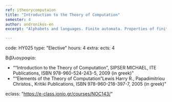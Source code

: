 ```yaml
---
ref: itheorycomputaion
title: "Introduction to the Theory of Computation"
semester: 4
author: andronikos-en
excerpt: "Alphabets and languages. Finite automata. Properties of finite automata and their accepting languages. Regular expressions and regular languages. Equivalence of finite automata and regular expressions. The pumping lemma for regular expressions. Grammars and the Chomsky hierarchy. Context-free languages. Pushdown automata and the pumping lemma for context-free languages. Equivalence of context-free grammars and pushdown automata. The notion of computability. Turing Machines. Decidable and enumerable languages. Church-Turing thesis. Solvable and non-solvable problems. The halting problem. Introduction to computational complexity. Time complexity, the P class, the Cook-Karp thesis. Reduction and completeness. Non-determinism and NP-completeness, P vs. NP. Space complexity, the PSPACE class and PSPACE-complete problems."

---
```


code: ΗΥ025
type: "Elective"
hours: 4
extra: 
ects: 4

Βιβλιογραφία: 
  - ““Introduction to the Theory of Computation”, SIPSER MICHAEL, ITE Publications, ISBN 978-960-524-243-5, 2009 (in greek)"
  - "“Elements of the Theory of Computation”Lewis Harry R., Papadimitriou Christos., Kritiki Publications, ISBN 978-960-218-397-7, 2005 (in greek)"
  
eclass: "https://e-class.ionio.gr/courses/NOC143/"
